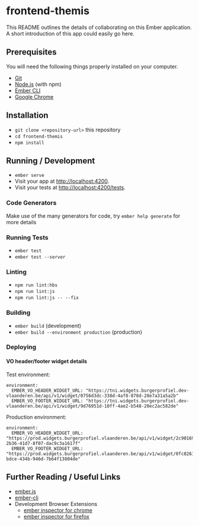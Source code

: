 # frontend-themis

This README outlines the details of collaborating on this Ember application.
A short introduction of this app could easily go here.

## Prerequisites

You will need the following things properly installed on your computer.

* [Git](https://git-scm.com/)
* [Node.js](https://nodejs.org/) (with npm)
* [Ember CLI](https://ember-cli.com/)
* [Google Chrome](https://google.com/chrome/)

## Installation

* `git clone <repository-url>` this repository
* `cd frontend-themis`
* `npm install`

## Running / Development

* `ember serve`
* Visit your app at [http://localhost:4200](http://localhost:4200).
* Visit your tests at [http://localhost:4200/tests](http://localhost:4200/tests).

### Code Generators

Make use of the many generators for code, try `ember help generate` for more details

### Running Tests

* `ember test`
* `ember test --server`

### Linting

* `npm run lint:hbs`
* `npm run lint:js`
* `npm run lint:js -- --fix`

### Building

* `ember build` (development)
* `ember build --environment production` (production)

### Deploying

#### VO header/footer widget details

Test environment:
```
environment:
  EMBER_VO_HEADER_WIDGET_URL: "https://tni.widgets.burgerprofiel.dev-vlaanderen.be/api/v1/widget/0756d3dc-338d-4af8-878d-28e7a31a5a2b"
  EMBER_VO_FOOTER_WIDGET_URL: "https://tni.widgets.burgerprofiel.dev-vlaanderen.be/api/v1/widget/9d76951d-10ff-4ae2-b548-20ec2ac582de"
```

Production environment:
```
environment:
  EMBER_VO_HEADER_WIDGET_URL: "https://prod.widgets.burgerprofiel.vlaanderen.be/api/v1/widget/2c901692-2b36-41d7-8f07-dac9c3a1617f"
  EMBER_VO_FOOTER_WIDGET_URL: "https://prod.widgets.burgerprofiel.vlaanderen.be/api/v1/widget/0fc82613-bdce-434b-946d-7b64f13804de"
```

## Further Reading / Useful Links

* [ember.js](https://emberjs.com/)
* [ember-cli](https://ember-cli.com/)
* Development Browser Extensions
  * [ember inspector for chrome](https://chrome.google.com/webstore/detail/ember-inspector/bmdblncegkenkacieihfhpjfppoconhi)
  * [ember inspector for firefox](https://addons.mozilla.org/en-US/firefox/addon/ember-inspector/)
